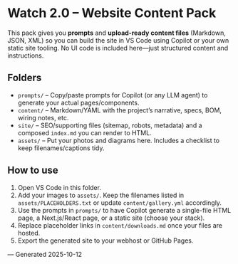 # Watch 2.0 – Website Content Pack

This pack gives you **prompts** and **upload-ready content files** (Markdown, JSON, XML) so you can build the site in VS Code using Copilot or your own static site tooling. No UI code is included here—just structured content and instructions.

## Folders
- `prompts/` – Copy/paste prompts for Copilot (or any LLM agent) to generate your actual pages/components.
- `content/` – Markdown/YAML with the project’s narrative, specs, BOM, wiring notes, etc.
- `site/` – SEO/supporting files (sitemap, robots, metadata) and a composed `index.md` you can render to HTML.
- `assets/` – Put your photos and diagrams here. Includes a checklist to keep filenames/captions tidy.

## How to use
1. Open VS Code in this folder.
2. Add your images to `assets/`. Keep the filenames listed in `assets/PLACEHOLDERS.txt` or update `content/gallery.yml` accordingly.
3. Use the prompts in `prompts/` to have Copilot generate a single-file HTML page, a Next.js/React page, or a static site (choose your stack).
4. Replace placeholder links in `content/downloads.md` once your files are hosted.
5. Export the generated site to your webhost or GitHub Pages.

— Generated 2025-10-12
